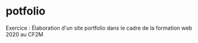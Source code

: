 # potfolio
Exercice : Élaboration d'un site portfolio dans le cadre de la formation web 2020 au CF2M
